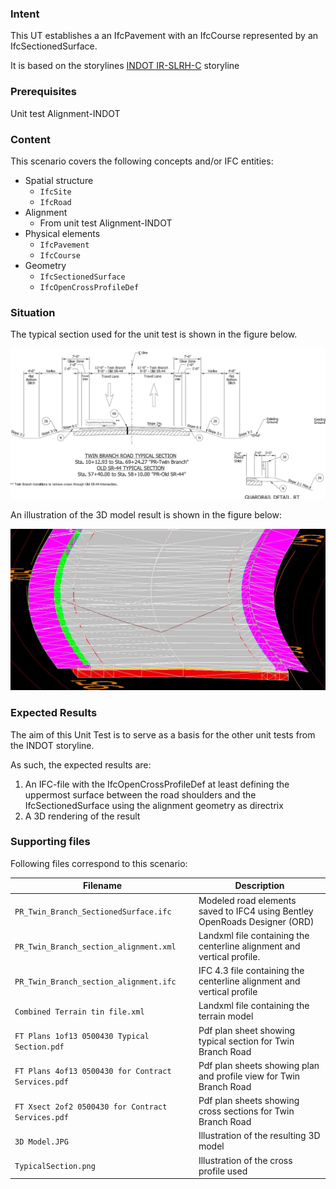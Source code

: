### Intent

This UT establishes a an IfcPavement with an IfcCourse represented by an IfcSectionedSurface.

It is based on the storylines [INDOT IR-SLRH-C](https://app.box.com/file/731742565663?s=x8prri9nbc1n0x2bjaezeqxvkr9o03sw) storyline

### Prerequisites

Unit test Alignment-INDOT

### Content

This scenario covers the following concepts and/or IFC entities:

- Spatial structure
    - `IfcSite`
    - `IfcRoad`
- Alignment
    - From unit test Alignment-INDOT
- Physical elements
    - `IfcPavement`
    - `IfcCourse`
- Geometry
    - `IfcSectionedSurface`
    - `IfcOpenCrossProfileDef`

### Situation

The typical section used for the unit test is shown in the figure below.

![](../SectionedSurface-INDOT/typicalsection.png)

An illustration of the 3D model result is shown in the figure below:

![sectionedSurfaceINDOT3D](../SectionedSurface-INDOT/3D-Model.JPG)

### Expected Results

The aim of this Unit Test is to serve as a basis for the other unit tests from the INDOT storyline.

As such, the expected results are:

1. An IFC-file with the IfcOpenCrossProfileDef at least defining the uppermost surface between the road shoulders and the IfcSectionedSurface using the alignment geometry as directrix
2. A 3D rendering of the result

### Supporting files

Following files correspond to this scenario:

| Filename                                           | Description                                                  |
| -------------------------------------------------- | ------------------------------------------------------------ |
| `PR_Twin_Branch_SectionedSurface.ifc`              | Modeled road elements saved to IFC4 using Bentley OpenRoads Designer (ORD) |
| `PR_Twin_Branch_section_alignment.xml`             | Landxml file containing the centerline alignment and vertical profile. |
| `PR_Twin_Branch_section_alignment.ifc`             | IFC 4.3 file containing the centerline alignment and vertical profile |
| `Combined Terrain tin file.xml`                    | Landxml file containing the terrain model                    |
| `FT Plans 1of13 0500430 Typical Section.pdf`       | Pdf plan sheet showing typical section for Twin Branch Road  |
| `FT Plans 4of13 0500430 for Contract Services.pdf` | Pdf plan sheets showing plan and profile view for Twin Branch Road |
| `FT Xsect 2of2 0500430 for Contract Services.pdf`  | Pdf plan sheets showing cross sections for Twin Branch Road  |
| `3D Model.JPG`                                     | Illustration of the resulting 3D model                       |
| `TypicalSection.png`                               | Illustration of the cross profile used                       |

